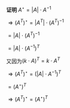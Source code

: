 **证明**
$A^\star=|A|\cdot A^{-1}$

$\Rightarrow(A^T)^\star=|A^T|\cdot(A^T)^{-1}$

$=|A|\cdot(A^T)^{-1}$

$=|A|\cdot(A^{-1})^T$

又因为$(k\cdot A)^T=k\cdot A^T$

$\Rightarrow(A^T)^\star=(|A|\cdot A^{-1})^T$

$=(A^\star)^T$

$\Rightarrow(A^T)^\star=(A^\star)^T$